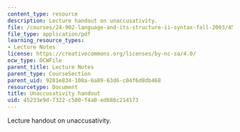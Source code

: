 ```yaml
---
content_type: resource
description: Lecture handout on unaccusativity.
file: /courses/24-902-language-and-its-structure-ii-syntax-fall-2003/45233e9d7322c500f4a0ed686c214173_10_27_handout.pdf
file_type: application/pdf
learning_resource_types:
- Lecture Notes
license: https://creativecommons.org/licenses/by-nc-sa/4.0/
ocw_type: OCWFile
parent_title: Lecture Notes
parent_type: CourseSection
parent_uid: 9281e834-108a-6a89-63d6-c04f6d8db468
resourcetype: Document
title: Unaccusativity handout
uid: 45233e9d-7322-c500-f4a0-ed686c214173
---
```

Lecture handout on unaccusativity.